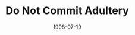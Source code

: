 ---
layout: message
category: message
series: "God's Top 10"
title: "Do Not Commit Adultery"
date: 1998-07-19
audio-description: "We look at the 10 Commandments and their relevancy in our lives today. "
audio: ""
audio-title: "Do Not Commit Adultery"
audio-duration: ":"
---